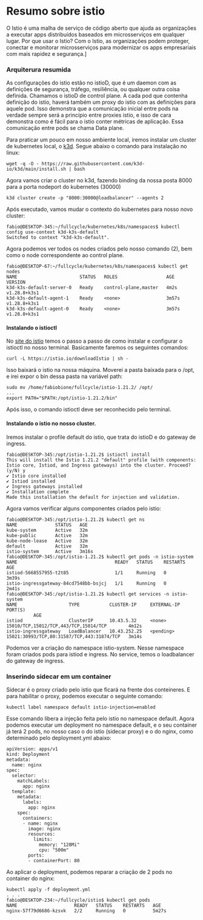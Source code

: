 # Resumo sobre istio

O Istio é uma malha de serviço de código aberto que ajuda as organizações a executar apps distribuídos baseados em microsserviços em qualquer lugar. Por que usar o Istio? Com o Istio, as organizações podem proteger, conectar e monitorar microsserviços para modernizar os apps empresariais com mais rapidez e segurança.]


### Arquiterura resumida

As configurações do istio estão no istioD, que é um daemon com as definições de segurança, tráfego, resiliência, ou qualquer outra coisa definida. Chamamos o istioD de control plane. A cada pod que contenha definição do istio, haverá também um proxy do istio com as definições para aquele pod. Isso demonstra que a comunicação inicial entre pods na verdade sempre será a princípio entre proxies istio, e isso de cara demonstra como é fácil para o istio conter métricas de aplicação. Essa comunicação entre pods se chama Data plane.


Para praticar um pouco em nosso ambiente local, iremos instalar um cluster de kubernetes local, o [k3d](https://k3d.io/). Segue abaixo o comando para instalação no linux:

```
wget -q -O - https://raw.githubusercontent.com/k3d-io/k3d/main/install.sh | bash

```

Agora vamos criar o cluster no k3d, fazendo binding da nossa posta 8000 para a porta nodeport do kubernetes (30000)

```
k3d cluster create -p "8000:30000@loadbalancer" --agents 2
```

Após executado, vamos mudar o contexto do kubernetes para nosso novo cluster:

```
fabio@DESKTOP-345:~/fullcycle/kubernetes/k8s/namespaces$ kubectl config use-context k3d-k3s-default
Switched to context "k3d-k3s-default".
```


Agora podemos ver todos os nodes criados pelo nosso comando (2), bem como o node correspondente ao control plane.

```
fabio@DESKTOP-67:~/fullcycle/kubernetes/k8s/namespaces$ kubectl get nodes
NAME                       STATUS   ROLES                  AGE     VERSION
k3d-k3s-default-server-0   Ready    control-plane,master   4m2s    v1.28.8+k3s1
k3d-k3s-default-agent-1    Ready    <none>                 3m57s   v1.28.8+k3s1
k3d-k3s-default-agent-0    Ready    <none>                 3m57s   v1.28.8+k3s1
```

#### Instalando o istioctl

No [site do istio](https://istio.io/latest/docs/setup/getting-started/#download) temos o passo a passo de como instalar e configurar o istioctl no nosso terminal. Basicamente faremos os seguintes comandos:

```
curl -L https://istio.io/downloadIstio | sh -
```

Isso baixará o istio na nossa máquina. Moverei a pasta baixada para o /opt, e irei expor o bin dessa pasta na variável path:

```
sudo mv /home/fabiobione/fullcycle/istio-1.21.2/ /opt/
...
export PATH="$PATH:/opt/istio-1.21.2/bin"
```

Após isso, o comando istioctl deve ser reconhecido pelo terminal.


#### Instalando o istio no nosso cluster.

Iremos instalar o profile default do istio, que trata do istioD e do gateway de ingress.


```
fabio@DESKTOP-345:/opt/istio-1.21.2$ istioctl install
This will install the Istio 1.21.2 "default" profile (with components: Istio core, Istiod, and Ingress gateways) into the cluster. Proceed? (y/N) y
✔ Istio core installed
✔ Istiod installed
✔ Ingress gateways installed
✔ Installation complete
Made this installation the default for injection and validation.
```

Agora vamos verificar alguns componentes criados pelo istio:

```
fabio@DESKTOP-345:/opt/istio-1.21.2$ kubectl get ns
NAME              STATUS   AGE
kube-system       Active   32m
kube-public       Active   32m
kube-node-lease   Active   32m
default           Active   32m
istio-system      Active   3m16s
fabio@DESKTOP-345:/opt/istio-1.21.2$ kubectl get pods -n istio-system
NAME                                    READY   STATUS    RESTARTS   AGE
istiod-5668557955-t2t85                 1/1     Running   0          3m39s
istio-ingressgateway-84cd7548bb-bsjcj   1/1     Running   0          2m41s
fabio@DESKTOP-345:/opt/istio-1.21.2$ kubectl get services -n istio-system
NAME                   TYPE           CLUSTER-IP     EXTERNAL-IP   PORT(S)
          AGE
istiod                 ClusterIP      10.43.5.32     <none>        15010/TCP,15012/TCP,443/TCP,15014/TCP        4m12s
istio-ingressgateway   LoadBalancer   10.43.252.25   <pending>     15021:30993/TCP,80:31587/TCP,443:31874/TCP   3m14s
```

Podemos ver a criação do namespace istio-system. Nesse namespace foram criados pods para istiod e ingress. No service, temos o loadbalancer do gateway de ingress.


### Inserindo sidecar em um container

Sidecar é o proxy criado pelo istio que ficará na frente dos conteineres. E para habilitar o proxy, podemos executar o seguinte comando: 

```
kubectl label namespace default istio-injection=enabled
```

Esse comando libera a injeção feita pelo istio no namespace default. Agora podemos executar um deployment no namespace default, e o seu container já terá 2 pods, no nosso caso o do istio (sidecar proxy) e o do nginx, como determinado pelo deployment.yml abaixo:

```
apiVersion: apps/v1
kind: Deployment
metadata:
  name: nginx
spec:
  selector:
    matchLabels:
      app: nginx
  template:
    metadata:
      labels:
        app: nginx
    spec:
      containers:
      - name: nginx
        image: nginx
        resources:
          limits:
            memory: "128Mi"
            cpu: "500m"
        ports:
        - containerPort: 80

```

Ao aplicar o deployment, podemos reparar a criação de 2 pods no container do nginx:

```
kubectl apply -f deployment.yml
. . . 
fabio@DESKTOP-234:~/fullcycle/istio$ kubectl get pods
NAME                     READY   STATUS    RESTARTS   AGE
nginx-57f79d6686-kzsvk   2/2     Running   0          5m27s

```